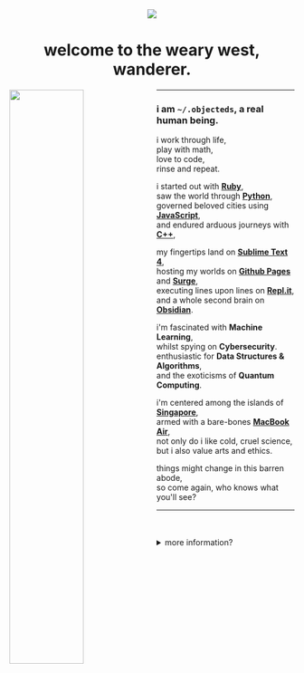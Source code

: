 <div align="center">
    <a href="#"><img src="https://img.shields.io/badge/how-shall%20we%20comfort%20ourselves%3F-56949f"></a>
    <h1>welcome to the weary west, wanderer.</h1>
</div>

<a href="#"><img src="https://external-content.duckduckgo.com/iu/?u=https%3A%2F%2Fi.pinimg.com%2Foriginals%2F44%2F35%2F7d%2F44357d73e45b050fe351e56b55927844.gif&f=1&nofb=1" width="51%" align="left"></a>

<hr>

### i am `~/.objecteds`, a real human being.

i work through life, <br>
play with math, <br>
love to code, <br>
rinse and repeat. <br>

i started out with [**Ruby**](https://www.ruby-lang.org/en/), <br>
saw the world through [**Python**](https://www.python.org/), <br>
governed beloved cities using [**JavaScript**](https://developer.mozilla.org/en-US/docs/Web/javascript), <br>
and endured arduous journeys with [**C++**](https://www.cplusplus.com/), <br>

my fingertips land on [**Sublime Text 4**](https://www.sublimetext.com/), <br>
hosting my worlds on [**Github Pages**](https://pages.github.com/) and [**Surge**](https://surge.sh/), <br>
executing lines upon lines on [**Repl.it**](https://www.replit.com/), <br>
and a whole second brain on [**Obsidian**](https://www.obsidian.md/). <br>

i'm fascinated with **Machine Learning**, <br>
whilst spying on **Cybersecurity**. <br>
enthusiastic for **Data Structures & Algorithms**, <br>
and the exoticisms of **Quantum Computing**.

i'm centered among the islands of [**Singapore**](https://en.wikipedia.org/wiki/Singapore), <br>
armed with a bare-bones [**MacBook Air**](https://support.apple.com/kb/SP813?locale=en_US), <br>
not only do i like cold, cruel science, <br>
but i also value arts and ethics. <br>

things might change in this barren abode, <br>
so come again, who knows what you'll see? <br>

<hr><br><br>

<details close><summary>more information?</summary>
<br>
<h2>🫠</h2>

```cpp
class Person {
    public:
        string name;
        string location;
        string description;
        string machine;
        vector<string> pronouns;
        vector<string> interests;
        vector<string> human_languages;
}
    
int main() {
    Person my;
    my.name = "objecteds/fwy";
    my.location = "Singapore";
    my.description = "A student enraptured by the wizardry of maths and compsci."
    my.machine = "13-inch MacBook Air 2020"
    my.pronouns = {"he", "they", "she"};
    my.interests = {"music", "poetry", "contemporary fiction"};
    my.human_languages = {"English", "Mandarin"};
}
```

<br>
<h2>🛠</h2>
<h3>Ancient Tongues, Modern Dialects</h3>
<a href="#"><img src="https://img.shields.io/badge/C%2B%2B-00599C?style=flat&logo=c%2B%2B&logoColor=white" alt="c++"></a>
<a href="#"><img src="https://img.shields.io/badge/CSS3-1572B6?style=flat&logo=css3&logoColor=white" alt="css3"></a>
<a href="#"><img src="https://img.shields.io/badge/GNU%20Bash-4EAA25?style=flat&logo=GNU%20Bash&logoColor=white" alt="bash"></a>
<a href="#"><img src="https://img.shields.io/badge/HTML5-E34F26?style=flat&logo=html5&logoColor=white" alt="html5"></a>
<a href="#"><img src="https://img.shields.io/badge/JavaScript-323330?style=flate&logo=javascript&logoColor=F7DF1E" alt="javascript"></a>
<a href="#"><img src="https://img.shields.io/badge/Markdown-000000?style=flate&logo=markdown&logoColor=white" alt="markdown"></a>
<a href="#"><img src="https://img.shields.io/badge/Python-FFD43B?style=flat&logo=python&logoColor=blue" alt="python"></a>
<a href="#"><img src="https://img.shields.io/badge/Ruby-CC342D?style=flat&logo=ruby&logoColor=white" alt="ruby"></a>
    
<h3>Magical Cogs and Tomes</h3>
<a href="#"><img src="https://img.shields.io/badge/Bootstrap-563D7C?style=flat&logo=bootstrap&logoColor=white" alt="bootstrap"></a>
<a href="#"><img src="https://img.shields.io/badge/GitBook-7B36ED?style=flat&logo=gitbook&logoColor=white" alt="gitbook"></a>
<a href="#"><img src="https://img.shields.io/badge/GitHub%20Pages-222222?style=flat&logo=GitHub%20Pages&logoColor=white" alt="github pages"></a>
<a href="#"><img src="https://img.shields.io/badge/Jekyll-CC0000?style=flat&logo=Jekyll&logoColor=white" alt="jekyll"></a>
<a href="#"><img src="https://img.shields.io/badge/Node.js-339933?style=flat&logo=nodedotjs&logoColor=white" alt="node.js"></a>
<a href="#"><img src="https://img.shields.io/badge/npm-CB3837?style=flat&logo=npm&logoColor=white" alt="npm"></a>
<a href="#"><img src="https://img.shields.io/badge/Sass-CC6699?style=flat&logo=sass&logoColor=white" alt="sass"></a>

<h3>Tools of The Trade</h3>
<a href="#"><img src="https://img.shields.io/badge/Atom-66595C?style=flat&logo=Atom&logoColor=white" alt="atom"></a>
<a href="#"><img src="https://img.shields.io/badge/NeoVim-%2357A143.svg?&style=flat&logo=neovim&logoColor=white" alt="neovim"></a>
<a href="#"><img src="https://img.shields.io/badge/Colab-F9AB00?style=flat&logo=googlecolab&color=525252" alt="colab"></a>
<a href="#"><img src="https://img.shields.io/badge/Firefox_Browser-FF7139?style=flate&logo=Firefox-Browser&logoColor=white" alt="firefox"></a>
<a href="#"><img src="https://img.shields.io/badge/Git-F05033.svg?logo=git&style=flat&logoColor=white" alt="git"></a>
<a href="#"><img src="https://img.shields.io/badge/Google%20Sheets-34A853?style=flat&logo=google-sheets&logoColor=white" alt="google sheets"</a>
<a href="#"><img src="https://img.shields.io/badge/iTerm2-000000?style=flat&logo=iterm2&logoColor=white" alt="iterm2"></a>
<a href="#"><img src="https://img.shields.io/badge/macOS-000000?style=flat&logo=apple&logoColor=white" alt="macos"></a>
<a href="#"><img src="https://img.shields.io/badge/Notion-000000?style=flat&logo=notion&logoColor=white" alt="notion"></a>
<a href="#"><img src="https://img.shields.io/badge/Obsidian-483699?style=flat&logo=Obsidian&logoColor=white" alt="obsidian"></a>
<a href="#"><img src="https://img.shields.io/badge/Overleaf-47A141?style=flat&logo=Overleaf&logoColor=white" alt="overleaf"></a>
<a href="#"><img src="https://img.shields.io/badge/Trello-0052CC?style=flat&logo=trello&logoColor=white" alt="trello"></a>
<a href="#"><img src="https://img.shields.io/badge/Replit-667881?style=flat&logo=replit&logoColor=white" alt="replit"></a>
<a href="#"><img src="https://img.shields.io/badge/Sublime_Text-%23575757.svg?&style=flat&logo=sublime-text&logoColor=important" alt="sublime text"></a>
<a href="#"><img src="https://img.shields.io/badge/Visual_Studio_Code-0078D4?style=flat&logo=visual%20studio%20code&logoColor=white" alt="visual studio code"></a>

<h3>The Bustling Alcoves I Wander</h3>
<a href="https://codechef.com/users/foop"><img src="https://img.shields.io/badge/Codechef-%23B92B27.svg?&style=flat&logo=Codechef&logoColor=white" alt="codechef"></a>
<a href="https://codewars.com/users/objecteds"><img src="https://img.shields.io/badge/Codewars-B1361E?style=flat&logo=Codewars&logoColor=white" alt="codewars"></a>
<a href="https://github.com/objecteds"><img src="https://img.shields.io/badge/GitHub-100000?style=flat&logo=github&logoColor=white" alt="github"></a>
<a href="https://gitlab.com/objected"><img src="https://img.shields.io/badge/GitLab-330F63?style=flat&logo=gitlab&logoColor=white" alt="gitlab"></a>

<br><br>

<h2>❤️</h2>
<ul>
    <li><a href="https://waneella.tumblr.com/post/182292641957/almost-all-the-objects-in-this-gif-were-suggested">Astounding artwork</a> by <a href="https://waneella.com">Valeriya "Waneella" Sanchillo</a></li>
    <li>Icons and badges by <a href="https://shields.io">shields.io</a> with <a href="https://simpleicons.org/">simple-icons</a></li>
    <li><a href="https://github.com/alexandresanlim/Badges4-README.md-Profile">README Profile Badges</a> by <a href="https://github.com/alexandresanlim">Alexandre Sanlim</a></li>
</ul>

<br>
<sub>best viewed with a device width of at least 1160 pixels.</sub>
</details>
